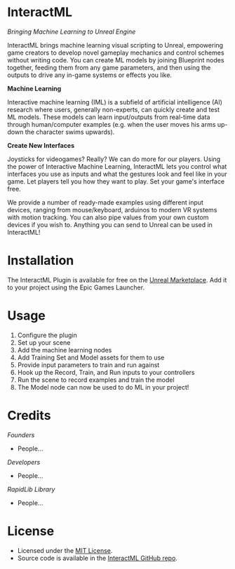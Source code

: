 # InteractML
*Bringing Machine Learning to Unreal Engine*

InteractML brings machine learning visual scripting to Unreal, empowering game creators to develop novel gameplay mechanics and control schemes without writing code. You can create ML models by joining Blueprint nodes together, feeding them from any game parameters, and then using the outputs to drive any in-game systems or effects you like.

**Machine Learning**

Interactive machine learning (IML) is a subfield of artificial intelligence (AI) research where users, generally non-experts, can quickly create and test ML models. These models can learn input/outputs from real-time data through human/computer examples (e.g. when the user moves his arms up-down the character swims upwards).

**Create New Interfaces**

Joysticks for videogames? Really? We can do more for our players. Using the power of Interactive Machine Learning, InteractML lets you control what interfaces you use as inputs and what the gestures look and feel like in your game. Let players tell you how they want to play. Set your game's interface free.

We provide a number of ready-made examples using different input devices, ranging from mouse/keyboard, arduinos to modern VR systems with motion tracking. You can also pipe values from your own custom devices if you wish to. Anything you can send to Unreal can be used in InteractML!

# Installation

The InteractML Plugin is available for free on the [Unreal Marketplace](https://www.unrealengine.com/marketplace/en-US/assets?count=20&keywords=machine%20learning). Add it to your project using the Epic Games Launcher.

# Usage

1. Configure the plugin
2. Set up your scene
3. Add the machine learning nodes
4. Add Training Set and Model assets for them to use
5. Provide input parameters to train and run against
6. Hook up the Record, Train, and Run inputs to your controllers
7. Run the scene to record examples and train the model
8. The Model node can now be used to do ML in your project!

# Credits

_Founders_

* People...

_Developers_

* People...

_RapidLib Library_

* People...


# License

* Licensed under the [MIT License](https://github.com/Interactml/iml-ue4/blob/master/LICENSE).
* Source code is available in the [InteractML GitHub repo](https://github.com/Interactml/iml-ue4).
